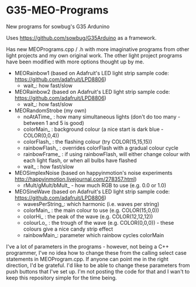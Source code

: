 G35-MEO-Programs
================

New programs for sowbug's G35 Ardunino 

Uses https://github.com/sowbug/G35Arduino as a framework.

Has new MEOPrograms.cpp / .h with more imaginative programs from other light projects and my own original work. The other light project programs have been modified with more options thought up by me.

- MEORainbow1 (based on Adafruit's LED light strip sample code: https://github.com/adafruit/LPD8806)
    - wait_: how fast/slow
- MEORainbow2 (based on Adafruit's LED light strip sample code: https://github.com/adafruit/LPD8806)
    - wait_: how fast/slow
- MEORandomStrobe (my own)
    - noAtATime_ : how many simultaneous lights (don't do too many - between 1 and 5 is good)
    - colorMain_ : background colour (a nice start is dark blue - COLOR(0,0,4))
    - colorFlash_ : the flashing colour (try COLOR(15,15,15))
    - rainbowFlash_ : overrides colorFlash with a gradual colour cycle
    - rainbowFrame_ : if using rainbowFlash, will either change colour with each light flash, or when all bulbs have flashed
    - wait_ : how fast/slow
- MEOSimplexNoise (based on happyinmotion's noise experiments http://happyinmotion.livejournal.com/278357.html)
    - rMult/gMult/bMult_ - how much RGB to use (e.g. 0.0 or 1.0)
- MEOSineWave (based on Adafruit's LED light strip sample code: https://github.com/adafruit/LPD8806)
    - wavesPerString_: which harmonic (i.e. waves per string)
    - colorMain_ : the main colour to use (e.g. COLOR(15,0,0))
    - colorHi_ : the peak of the wave (e.g. COLOR(12,12,12))
    - colourLo_ : the trough of the wave (e.g. COLOR(0,0,0)) - these colours give a nice candy strip effect
    - rainbowMain_: parameter which rainbow cycles colorMain


I've a lot of parameters in the programs - however, not being a C++ programmer, I've no idea how to change these from the calling select case statements in MEOProgram.cpp. If anyone can point me in the right direction, I'd be grateful. I'd like to be able to change these parameters from push buttons that I've set up. I'm not posting the code for that and I wan't to keep this repository simple for the time being.